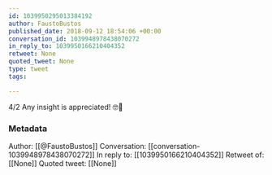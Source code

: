 ```yaml
---
id: 1039950295013384192
author: FaustoBustos
published_date: 2018-09-12 18:54:06 +00:00
conversation_id: 1039948978438070272
in_reply_to: 1039950166210404352
retweet: None
quoted_tweet: None
type: tweet
tags:

---
```


4/2 Any insight is appreciated! 🤓🙏

### Metadata

Author: [[@FaustoBustos]]
Conversation: [[conversation-1039948978438070272]]
In reply to: [[1039950166210404352]]
Retweet of: [[None]]
Quoted tweet: [[None]]
